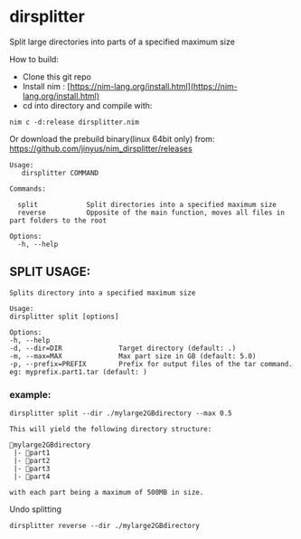 # dirsplitter
Split large directories into parts of a specified maximum size

How to build:  
- Clone this git repo  
- Install nim : [https://nim-lang.org/install.html](https://nim-lang.org/install.html)
- cd into directory and compile with: 
```
nim c -d:release dirsplitter.nim
```

Or download the prebuild binary(linux 64bit only) from: https://github.com/jinyus/nim_dirsplitter/releases


```text
Usage:
   dirsplitter COMMAND

Commands:

  split            Split directories into a specified maximum size
  reverse          Opposite of the main function, moves all files in part folders to the root

Options:
  -h, --help
  ```
  ## SPLIT USAGE:
  
  ```text
  Splits directory into a specified maximum size

Usage:
  dirsplitter split [options] 

Options:
  -h, --help
  -d, --dir=DIR              Target directory (default: .)
  -m, --max=MAX              Max part size in GB (default: 5.0)
  -p, --prefix=PREFIX        Prefix for output files of the tar command. eg: myprefix.part1.tar (default: )
 ```
  
### example: 
```text
dirsplitter split --dir ./mylarge2GBdirectory --max 0.5

This will yield the following directory structure:

📂mylarge2GBdirectory
 |- 📂part1
 |- 📂part2
 |- 📂part3
 |- 📂part4

with each part being a maximum of 500MB in size.
```
Undo splitting
```
dirsplitter reverse --dir ./mylarge2GBdirectory

```
